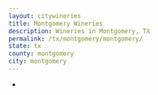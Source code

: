 ```yaml
---
layout: citywineries
title: Montgomery Wineries
description: Wineries in Montgomery, TX
permalink: /tx/montgomery/montgomery/
state: tx
county: montgomery
city: montgomery
---
```

-
